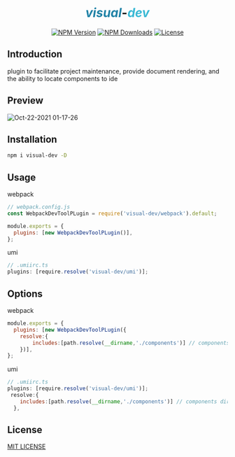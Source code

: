 <h1 align="center"><i style="color:#2082a6">visual</i>-<i style="color:#3ab9d4">dev</i> </h1>

<p align="center">
  <a href="https://www.npmjs.com/package/visual-dev" target="_blank" rel="noopener noreferrer"><img src="https://badgen.net/npm/v/visual-dev" alt="NPM Version" /></a>
  <a href="https://www.npmjs.com/package/react-dev-inspector" target="_blank" rel="noopener noreferrer"><img src="https://badgen.net/npm/dt/visual-dev" alt="NPM Downloads" /></a>
  <!-- <a href="https://nodejs.org/" target="_blank" rel="noopener noreferrer"><img src="https://badgen.net/npm/node/visual-dev" alt="Node.js" /></a> -->
  <a href="https://github.com/wen-haoming/visual-dev/blob/master/LICENSE" target="_blank" rel="noopener noreferrer"><img src="https://badgen.net/github/license/wen-haoming/visual-dev" alt="License" /></a>
</p>

## Introduction

plugin to facilitate project maintenance, provide document rendering, and the ability to locate components to ide

## Preview
 ![Oct-22-2021 01-17-26](https://user-images.githubusercontent.com/42735363/138326264-bd3d51f4-27ae-42f9-aef9-cd06793cec53.gif)

## Installation

```bash
npm i visual-dev -D
```

## Usage

webpack

```js
// webpack.config.js
const WebpackDevToolPLugin = require('visual-dev/webpack').default;

module.exports = {
  plugins: [new WebpackDevToolPLugin()],
};
```

umi

```js
// .umiirc.ts
plugins: [require.resolve('visual-dev/umi')];
```

## Options

webpack
```js
module.exports = {
  plugins: [new WebpackDevToolPLugin({
    resolve:{
        includes:[path.resolve(__dirname,'./components')] // components dir
    })],
};
```

umi
```js
// .umiirc.ts
plugins: [require.resolve('visual-dev/umi')];
 resolve:{
    includes:[path.resolve(__dirname,'./components')] // components dir
  },
```


## License

[MIT LICENSE](./LICENSE)

